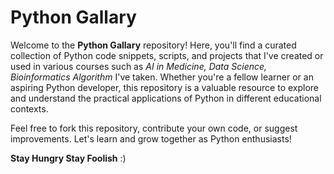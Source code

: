 # Python Gallary

Welcome to the **Python Gallary** repository! Here, you'll find a curated collection of Python code snippets, scripts, and projects that I've created or used in various courses such as *AI in Medicine, Data Science, Bioinformatics Algorithm* I've taken. Whether you're a fellow learner or an aspiring Python developer, this repository is a valuable resource to explore and understand the practical applications of Python in different educational contexts.

Feel free to fork this repository, contribute your own code, or suggest improvements. Let's learn and grow together as Python enthusiasts!

**Stay Hungry Stay Foolish** :)
